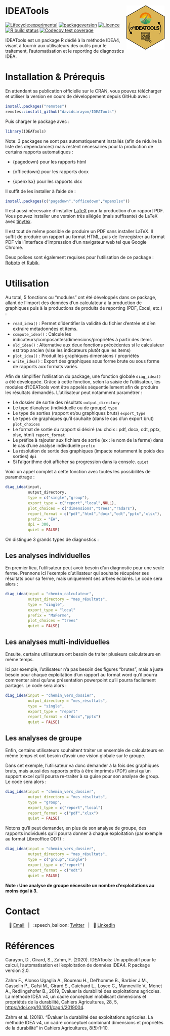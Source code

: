 
<!-- README.md is generated from README.Rmd. Please edit that file -->

# IDEATools <img src='man/Figures/logo_hex.png' align="right" height="139" />

<!-- badges: start -->

[![Lifecycle:experimental](https://img.shields.io/badge/lifecycle-maturing-blue.svg)](https://www.tidyverse.org/lifecycle/#maturing)
[![packageversion](https://img.shields.io/badge/Package%20version-2.0-orange.svg?style=flat-square)](commits/master)
[![Licence](https://img.shields.io/badge/licence-GPL--3-blue.svg)](https://www.gnu.org/licenses/gpl-3.0.en.html)
[![R build
status](https://github.com/davidcarayon/IDEATools/workflows/R-CMD-check/badge.svg)](https://github.com/davidcarayon/IDEATools/actions)
[![Codecov test
coverage](https://codecov.io/gh/davidcarayon/IDEATools/branch/master/graph/badge.svg)](https://codecov.io/gh/davidcarayon/IDEATools?branch=master)
<!-- badges: end -->

IDEATools est un package R dédié à la méthode IDEA4, visant à fournir
aux utilisateurs des outils pour le traitement, l’automatisation et le
reporting de diagnostics IDEA.

# Installation & Prérequis

En attendant sa publication officielle sur le CRAN, vous pouvez
télécharger et utiliser la version en cours de développement depuis
GitHub avec :

``` r
install.packages("remotes")
remotes::install_github("davidcarayon/IDEATools")
```

Puis charger le package avec :

``` r
library(IDEATools)
```

Note: 3 packages ne sont pas automatiquement installés (afin de réduire
la liste des dépendances) mais restent nécessaires pour la production de
certains rapports automatiques :

  - {pagedown} pour les rapports html

  - {officedown} pour les rapports docx

  - {openxlsx} pour les rapports xlsx

Il suffit de les installer à l’aide de :

``` r
install.packages(c("pagedown","officedown","openxlsx"))
```

Il est aussi nécessaire d’installer [LaTeX](latex-project.org) pour la
production d’un rapport PDF. Vous pouvez installer une version très
allégée (mais suffisante) de LaTeX avec
[tinytex](https://yihui.org/tinytex/).

Il est tout de même possible de produire un PDF sans installer LaTeX. Il
suffit de produire un rapport au format HTML, puis de l’enregistrer au
format PDF via l’interface d’impression d’un navigateur web tel que
Google Chrome.

Deux polices sont également requises pour l’utilisation de ce package :
[Roboto](https://fonts.google.com/specimen/Roboto) et
[Rubik](https://fonts.google.com/specimen/Rubik).

# Utilisation

Au total, 5 fonctions ou “modules” ont été développés dans ce package,
allant de l’import des données d’un calculateur à la production de
graphiques puis à la productions de produits de reporting (PDF, Excel,
etc.) :

  - `read_idea()` : Permet d’identifier la validité du fichier d’entrée
    et d’en extraire métadonnées et items.
  - `compute_idea()` : Calcule les
    indicateurs/composantes/dimensions/propriétés à partir des items
  - `old_idea()` : Alternative aux deux fonctions précédentes si le
    calculateur est trop ancien (vise les indicateurs plutôt que les
    items)
  - `plot_idea()` : Produit les graphiques dimensions / propriétés
  - `write_idea()` : Export des graphiques sous forme brute ou sous
    forme de rapports aux formats variés.

Afin de simplifier l’utilisation du package, une fonction globale
`diag_idea()` a été développée. Grâce à cette fonction, selon la saisie
de l’utilisateur, les modules d’IDEATools vont être appelés
séquentiellement afin de produire les résultats demandés. L’utilisateur
peut notamment paramétrer :

  - Le dossier de sortie des résultats `output_directory`
  - Le type d’analyse (individuelle ou de groupe) `type`
  - Le type de sorties (rapport et/ou graphiques bruts) `export_type`
  - Le types de graphiques qu’il souhaite (dans le cas d’un export brut)
    `plot_choices`
  - Le format de sortie du rapport si désiré (au choix : pdf, docx, odt,
    pptx, xlsx, html) `report_format`
  - Le préfixe à rajouter aux fichiers de sortie (ex : le nom de la
    ferme) dans le cas d’une analyse individuelle `prefix`
  - La résolution de sortie des graphiques (impacte notamment le poids
    des sorties) `dpi`
  - Si l’algorithme doit afficher sa progression dans la console.
    `quiet`

Voici un appel complet à cette fonction avec toutes les possibilités de
paramétrage :

``` r
diag_idea(input,
          output_directory,
          type = c("single","group"),
          export_type = c("report","local",NULL),
          plot_choices = c("dimensions","trees","radars"),
          report_format = c("pdf","html","docx","odt","pptx","xlsx"),
          prefix = "EA",
          dpi = 300,
          quiet = FALSE)
```

On distingue 3 grands types de diagnostics :

## Les analyses individuelles

En premier lieu, l’utilisateur peut avoir besoin d’un diagnostic pour
une seule ferme. Prennons ici l’exemple d’utilisateur qui souhaite
récupérer ses résultats pour sa ferme, mais uniquement ses arbres
éclairés. Le code sera alors :

``` r
diag_idea(input = "chemin_calculateur",
          output_directory = "mes_résultats",
          type = "single",
          export_type = "local"
          prefix = "MaFerme",
          plot_choices = "trees"
          quiet = FALSE)
```

## Les analyses multi-individuelles

Ensuite, certains utilisateurs ont besoin de traiter plusieurs
calculateurs en même temps.

Ici par exemple, l’utilisateur n’a pas besoin des figures “brutes”, mais
a juste besoin pour chaque exploitation d’un rapport au format word
qu’il pourra commenter ainsi qu’une présentation powerpoint qu’il
pourra facilement partager. Le code sera alors :

``` r
diag_idea(input = "chemin_vers_dossier",
          output_directory = "mes_résultats",
          type = "single",
          export_type = "report"
          report_format = c("docx","pptx")
          quiet = FALSE)
```

## Les analyses de groupe

Enfin, certains utilisateurs souhaitent traiter un ensemble de
calculateurs en même temps et ont besoin d’avoir une vision globale sur
le groupe.

Dans cet exemple, l’utilisateur va donc demander à la fois des
graphiques bruts, mais aussi des rapports prêts à être imprimés (PDF)
ainsi qu’un support excel qu’il pourra re-traiter à sa guise pour son
analyse de group. Le code sera alors :

``` r
diag_idea(input = "chemin_vers_dossier",
          output_directory = "mes_résultats",
          type = "group",
          export_type = c("report","local")
          report_format = c("pdf","xlsx")
          quiet = FALSE)
```

Notons qu’il peut demander, en plus de son analyse de groupe, des
rapports individuels qu’il pourra donner à chaque exploitation (par
exemple au format Libreoffice ODT) :

``` r
diag_idea(input = "chemin_vers_dossier",
          output_directory = "mes_résultats",
          type = c("group","single")
          export_type = c("report")
          report_format = c("odt")
          quiet = FALSE)
```

**Note : Une analyse de groupe nécessite un nombre d’exploitations au
moins égal à 3.**

# Contact

<div data-align="center">

   :e-mail:
[Email](mailto:david.carayon@inrae.fr)   |   :speech\_balloon:
[Twitter](https://twitter.com/david_carayon)   |   :necktie:
[LinkedIn](https://www.linkedin.com/in/carayon-david/)

<!--
Quick Link
-->

</div>

# Références

Carayon, D., Girard, S., Zahm, F. (2020). IDEATools: Un applicatif pour
le calcul, l’automatisation et l’exploitation de données IDEA4. R
package version 2.0.

Zahm F., Alonso Ugaglia A., Boureau H., Del’homme B., Barbier J.M.,
Gasselin P., Gafsi M., Girard S., Guichard L., Loyce C., Manneville V.,
Menet A., Redlingshofer B., 2019, Évaluer la durabilité des
exploitations agricoles. La méthode IDEA v4, un cadre conceptuel
mobilisant dimensions et propriétés de la durabilité, Cahiers
Agricultures, 28, 5, <https://doi.org/10.1051/cagri/2019004>.

Zahm et al. (2019). “Évaluer la durabilité des exploitations agricoles.
La méthode IDEA v4, un cadre conceptuel combinant dimensions et
propriétés de la durabilité” in Cahiers Agricultures, 8(5):1-10.
